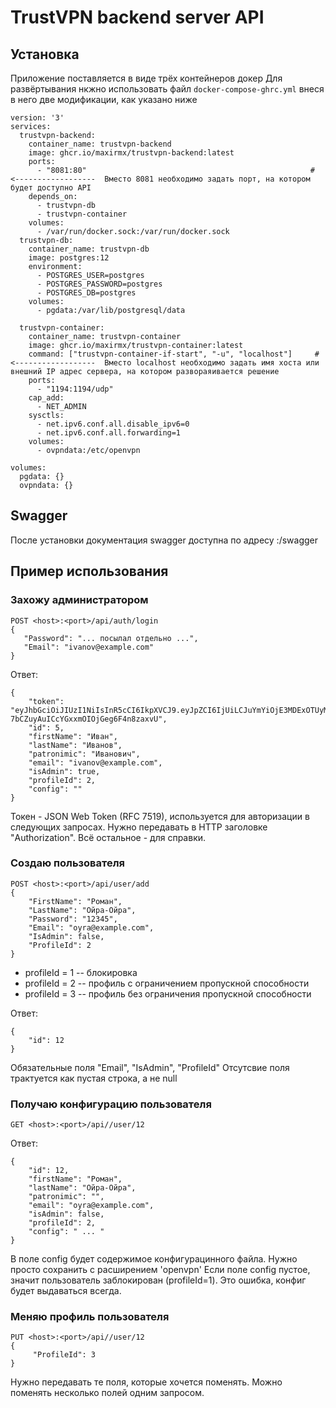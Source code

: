 # TrustVPN backend server API
## Установка
Приложение поставляется в виде трёх контейнеров докер
Для развёртывания нкжно использовать файл ```docker-compose-ghrc.yml```  внеся в него две модификации, как указано ниже

```
version: '3'
services:
  trustvpn-backend:
    container_name: trustvpn-backend
    image: ghcr.io/maxirmx/trustvpn-backend:latest
    ports:
      - "8081:80"                                                  # <------------------  Вместо 8081 необходимо задать порт, на котором будет доступно API
    depends_on:
      - trustvpn-db
      - trustvpn-container
    volumes:
      - /var/run/docker.sock:/var/run/docker.sock
  trustvpn-db:
    container_name: trustvpn-db
    image: postgres:12
    environment:
      - POSTGRES_USER=postgres
      - POSTGRES_PASSWORD=postgres
      - POSTGRES_DB=postgres
    volumes:
      - pgdata:/var/lib/postgresql/data

  trustvpn-container:
    container_name: trustvpn-container
    image: ghcr.io/maxirmx/trustvpn-container:latest
    command: ["trustvpn-container-if-start", "-u", "localhost"]     # <------------------  Вместо localhost необходимо задать имя хоста или внешний IP адрес сервера, на котором развораяивается решение
    ports:
      - "1194:1194/udp"
    cap_add:
      - NET_ADMIN
    sysctls:
      - net.ipv6.conf.all.disable_ipv6=0
      - net.ipv6.conf.all.forwarding=1
    volumes:
      - ovpndata:/etc/openvpn

volumes:
  pgdata: {}
  ovpndata: {}
```



## Swagger
После установки документация swagger доступна по адресу <host>:<port>/swagger

## Пример использования
### Захожу администратором

```
POST <host>:<port>/api/auth/login
{
   "Password": "... посылал отдельно ...",
   "Email": "ivanov@example.com"
}
```
Ответ:
```
{
    "token": "eyJhbGciOiJIUzI1NiIsInR5cCI6IkpXVCJ9.eyJpZCI6IjUiLCJuYmYiOjE3MDExOTUyMDYsImV4cCI6MTcwMTgwMDAwNiwiaWF0IjoxNzAxMTk1MjA2fQ.ZF21pHD4C-7bCZuyAuICcYGxxmOIOjGeg6F4n8zaxvU",
    "id": 5,
    "firstName": "Иван",
    "lastName": "Иванов",
    "patronimic": "Иванович",
    "email": "ivanov@example.com",
    "isAdmin": true,
    "profileId": 2,
    "config": ""
}
```
Токен - JSON Web Token (RFC 7519), используется для авторизации в следующих запросах. Нужно передавать в HTTP заголовке "Authorization". Всё остальноe - для справки.

### Создаю пользователя
```
POST <host>:<port>/api/user/add
{
    "FirstName": "Роман",
    "LastName": "Ойра-Ойра",
    "Password": "12345",
    "Email": "oyra@example.com",
    "IsAdmin": false,
    "ProfileId": 2
}
```

* profileId = 1   --  блокировка
* profileId = 2   --  профиль с ограничением пропускной способности
* profileId = 3   --  профиль без ограничения пропускной способности

Ответ:
```
{
    "id": 12
}
```
Обязательные поля "Email", "IsAdmin", "ProfileId"
Отсутсвие поля трактуется как пустая строка, а не null

### Получаю конфигурацию пользователя
```
GET <host>:<port>/api//user/12
```
Ответ:
```
{
    "id": 12,
    "firstName": "Роман",
    "lastName": "Ойра-Ойра",
    "patronimic": "",
    "email": "oyra@example.com",
    "isAdmin": false,
    "profileId": 2,
    "config": " ... "
}
```
В поле config будет содержимое конфигурацинного файла. Нужно просто сохранить с расширением  'openvpn'
Eсли поле config пустое, значит пользователь заблокирован (profileId=1). Это ошибка, конфиг будет выдаваться всегда.

### Меняю профиль пользователя
```
PUT <host>:<port>/api//user/12
{
     "ProfileId": 3
}
```
Нужно передавать те поля, которые хочется поменять. Можно поменять несколько полей одним запросом.
